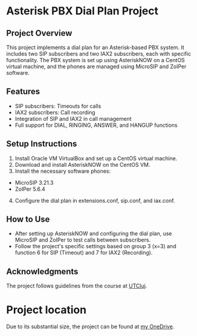 # Asterisk PBX Dial Plan Project

## Project Overview
This project implements a dial plan for an Asterisk-based PBX system. It includes two SIP subscribers and two IAX2 subscribers, each with specific functionality. The PBX system is set up using AsteriskNOW on a CentOS virtual machine, and the phones are managed using MicroSIP and ZoIPer software.

## Features
- SIP subscribers: Timeouts for calls
- IAX2 subscribers: Call recording
- Integration of SIP and IAX2 in call management
- Full support for DIAL, RINGING, ANSWER, and HANGUP functions

## Setup Instructions
1. Install Oracle VM VirtualBox and set up a CentOS virtual machine.
2. Download and install AsteriskNOW on the CentOS VM.
3. Install the necessary software phones:
  * MicroSIP 3.21.3
  * ZoIPer 5.6.4
4. Configure the dial plan in extensions.conf, sip.conf, and iax.conf.

## How to Use
+ After setting up AsteriskNOW and configuring the dial plan, use MicroSIP and ZoIPer to test calls between subscribers.
+ Follow the project's specific settings based on group 3 (x=3) and function 6 for SIP (Timeout) and 7 for IAX2 (Recording).

## Acknowledgments
The project follows guidelines from the course at [UTCluj](https://el.el.obs.utcluj.ro/scr/Teme_proiect.htm).

# Project location
Due to its substantial size, the project can be found at [my OneDrive](https://didatec-my.sharepoint.com/:u:/r/personal/bota_io_ioana_student_utcluj_ro/Documents/Proiect%20SCR/AsteriskNOW%20Clone%20SIP_IAX%20final1.0.zip?csf=1&web=1&e=CCvfbq).
